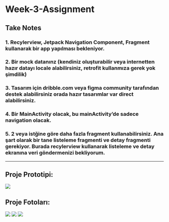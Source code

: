 # Week-3-Assignment

## Take Notes
### 1. Recylerview, Jetpack Navigation Component, Fragment kullanarak bir app yapılması bekleniyor.
### 2. Bir mock datanınz (kendiniz oluşturabilir veya internetten hazır datayı locale alabilirsiniz, retrofit kullanmıza gerek yok şimdilik)
### 3. Tasarım için dribble.com veya figma community tarafından destek alabilirsiniz orada hazır tasarımlar var direct alabilirsiniz.
### 4. Bir MainActivity olacak, bu mainActivity’de sadece navigation olacak.
### 5. 2 veya istğine göre daha fazla fragment kullanabilirsiniz. Ana şart olarak bir tane listeleme fragmenti ve detay fragmenti gerekiyor. Burada recylerview kullanarak listeleme ve detay ekranına veri göndermenizi bekliyorum.

-----------------------

## Proje Prototipi:

<img src="https://github.com/Pazarama-Android-Kotlin-Bootcamp/week-3-assignment-aliatillaydemir/blob/main/Project%20Plans/Project%20Plan.png"> 


## Proje Fotoları:

<img src="https://github.com/Pazarama-Android-Kotlin-Bootcamp/week-3-assignment-aliatillaydemir/blob/main/Proje%20Foto/Screenshot_9.png"> <img src="https://github.com/Pazarama-Android-Kotlin-Bootcamp/week-3-assignment-aliatillaydemir/blob/main/Proje%20Foto/Screenshot_10.png"> <img src="https://github.com/Pazarama-Android-Kotlin-Bootcamp/week-3-assignment-aliatillaydemir/blob/main/Proje%20Foto/Screenshot_11.png"> 
 

